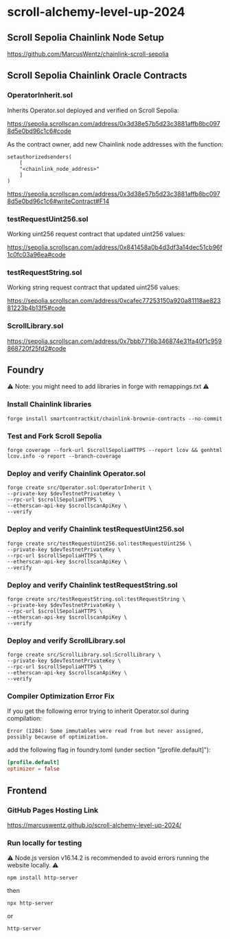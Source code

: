 # scroll-alchemy-level-up-2024

## Scroll Sepolia Chainlink Node Setup

https://github.com/MarcusWentz/chainlink-scroll-sepolia

## Scroll Sepolia Chainlink Oracle Contracts

### OperatorInherit.sol

Inherits Operator.sol deployed and verified on Scroll Sepolia:

https://sepolia.scrollscan.com/address/0x3d38e57b5d23c3881affb8bc0978d5e0bd96c1c6#code

As the contract owner, add new Chainlink node addresses with the function:

```solidity 
setauthorizedsenders(
    [
    "<chainlink_node_address>"
    ]
)
```

https://sepolia.scrollscan.com/address/0x3d38e57b5d23c3881affb8bc0978d5e0bd96c1c6#writeContract#F14

### testRequestUint256.sol

Working uint256 request contract that updated uint256 values:

https://sepolia.scrollscan.com/address/0x841458a0b4d3df3a14dec51cb96f1c0fc03a96ea#code

### testRequestString.sol

Working string request contract that updated uint256 values:

https://sepolia.scrollscan.com/address/0xcafec77253150a920a81118ae82381223b4b13f5#code

### ScrollLibrary.sol

https://sepolia.scrollscan.com/address/0x7bbb7716b346874e31fa40f1c959868720f25fd2#code

## Foundry 

:warning: Note: you might need to add libraries in forge with remappings.txt :warning:

### Install Chainlink libraries
```
forge install smartcontractkit/chainlink-brownie-contracts --no-commit
```

### Test and Fork Scroll Sepolia
```
forge coverage --fork-url $scrollSepoliaHTTPS --report lcov && genhtml lcov.info -o report --branch-coverage
```
### Deploy and verify Chainlink Operator.sol
```
forge create src/Operator.sol:OperatorInherit \
--private-key $devTestnetPrivateKey \
--rpc-url $scrollSepoliaHTTPS \
--etherscan-api-key $scrollscanApiKey \
--verify 
```

### Deploy and verify Chainlink testRequestUint256.sol
```
forge create src/testRequestUint256.sol:testRequestUint256 \
--private-key $devTestnetPrivateKey \
--rpc-url $scrollSepoliaHTTPS \
--etherscan-api-key $scrollscanApiKey \
--verify 
```

### Deploy and verify Chainlink testRequestString.sol
```
forge create src/testRequestString.sol:testRequestString \
--private-key $devTestnetPrivateKey \
--rpc-url $scrollSepoliaHTTPS \
--etherscan-api-key $scrollscanApiKey \
--verify 
```

### Deploy and verify ScrollLibrary.sol
```
forge create src/ScrollLibrary.sol:ScrollLibrary \
--private-key $devTestnetPrivateKey \
--rpc-url $scrollSepoliaHTTPS \
--etherscan-api-key $scrollscanApiKey \
--verify 
```

### Compiler Optimization Error Fix

If you get the following error trying to inherit Operator.sol during compilation:
```shell
Error (1284): Some immutables were read from but never assigned, possibly because of optimization.
```
add the following flag in foundry.toml (under section "[profile.default]"):
```toml
[profile.default]
optimizer = false
```

## Frontend

### GitHub Pages Hosting Link

https://marcuswentz.github.io/scroll-alchemy-level-up-2024/

### Run locally for testing

⚠️ Node.js version v16.14.2 is recommended to avoid errors running the website locally. ⚠️
```shell
npm install http-server
```
then
```shell
npx http-server
```
or
```shell
http-server
```